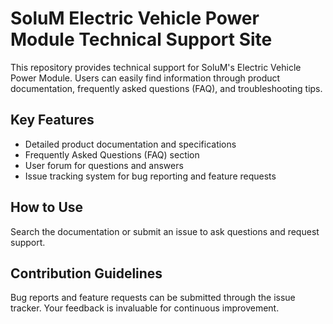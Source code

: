 # SoluM Electric Vehicle Power Module Technical Support Site

This repository provides technical support for SoluM's Electric Vehicle Power Module. 
Users can easily find information through product documentation, frequently asked questions (FAQ), and troubleshooting tips.

## Key Features
- Detailed product documentation and specifications
- Frequently Asked Questions (FAQ) section
- User forum for questions and answers
- Issue tracking system for bug reporting and feature requests

## How to Use
Search the documentation or submit an issue to ask questions and request support.

## Contribution Guidelines
Bug reports and feature requests can be submitted through the issue tracker. Your feedback is invaluable for continuous improvement.

